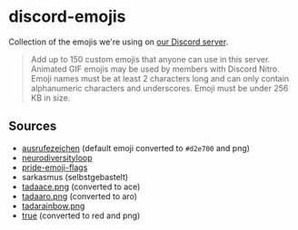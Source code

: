 # discord-emojis

Collection of the emojis we're using on [our Discord
server][aspecgerman].

> Add up to 150 custom emojis that anyone can use in this server.
> Animated GIF emojis may be used by members with Discord Nitro. Emoji
> names must be at least 2 characters long and can only contain
> alphanumeric characters and underscores. Emoji must be under 256 KB in
> size.

## Sources

* [ausrufezeichen](https://discord.com/assets/4467f392af6cb1ad2acd20ae416a69ab.svg)
  (default emoji converted to `#d2e700` and png)
* [neurodiversityloop](https://commons.wikimedia.org/wiki/File:Autism_spectrum_infinity_awareness_symbol.svg)
* [pride-emoji-flags](https://github.com/aspec-german/pride-emoji-flags)
* sarkasmus (selbstgebastelt)
* [tadaace.png](https://emoji.gg/emoji/6627-gay-tada) (converted to ace)
* [tadaaro.png](https://emoji.gg/emoji/6627-gay-tada) (converted to aro)
* [tadarainbow.png](https://emoji.gg/emoji/6627-gay-tada)
* [true](https://emoji.gg/emoji/100True) (converted to red and png)

[aspecgerman]: https://aspecgerman.de

